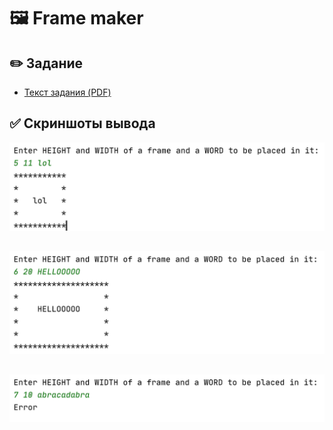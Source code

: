# :framed_picture: Frame maker
## :pencil2: Задание
* [Текст задания (PDF)](https://github.com/k-allard/JavaSberITSchool/blob/develop/02_FrameMaker/Task.pdf)
## :white_check_mark: Скриншоты вывода 
![screenshot](https://github.com/k-allard/JavaSberITSchool/blob/develop/02_FrameMaker/evenCenter.png)

##
![screenshot](https://github.com/k-allard/JavaSberITSchool/blob/develop/02_FrameMaker/notEvenCenter.png)

##
![screenshot](https://github.com/k-allard/JavaSberITSchool/blob/develop/02_FrameMaker/error.png)

